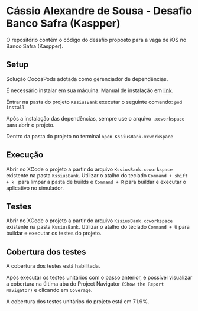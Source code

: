 # Cássio Alexandre de Sousa - Desafio Banco Safra (Kaspper)

O repositório contém o código do desafio proposto para a vaga de iOS no Banco Safra (Kaspper).

## Setup

Solução  CocoaPods adotada como gerenciador de dependências. 

É necessário instalar em sua máquina. Manual de instalação em [link](https://cocoapods.org).

Entrar na pasta do projeto `KssiusBank` executar o seguinte comando: `pod install`

Após a instalação das dependências, sempre use o arquivo `.xcworkspace` para abrir o projeto.

Dentro da pasta do projeto no terminal `open KssiusBank.xcworkspace`

## Execução

Abrir no XCode o projeto a partir do arquivo `KssiusBank.xcworkspace` existente na pasta `KssiusBank`.
Utilizar o atalho do teclado `Command + shift + k ` para limpar a pasta de builds e  `Command + R` para buildar e executar o aplicativo no simulador.

## Testes

Abrir no XCode o projeto a partir do arquivo `KssiusBank.xcworkspace` existente na pasta `KssiusBank`.
Utilizar o atalho do teclado `Command + U` para buildar e executar os testes do projeto.

## Cobertura dos testes

A cobertura dos testes está habilitada. 

Após executar os testes unitários com o passo anterior, é possível visualizar a cobertura na última aba do Project Navigator `(Show the Report Navigator)` e clicando em `Coverage`.

A cobertura dos testes unitários do projeto está em 71.9%.